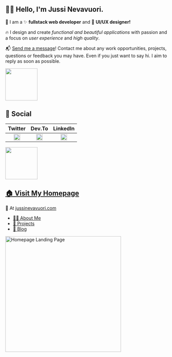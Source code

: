 ## 👋🏻 Hello, I'm Jussi Nevavuori.

💬 I am a ✨ **fullstack web developer** and 🎨 **UI/UX designer!**

🔥 I design and create _functional and beautiful applications_ with passion and a focus on _user experience_ and _high quality_.

📬 [Send me a message](https://jussinevavuori.com/contact/)! Contact me about any work opportunities, projects, questions or feedback you may have. Even if you just want to say hi. I aim to reply as soon as possible.

<img src="#" alt="" height="100">

## 📱 Social

Twitter | Dev.To | LinkedIn
:------:|:------:|:--------:
[<img alt="Twitter logo" src="https://upload.wikimedia.org/wikipedia/commons/thumb/4/4f/Twitter-logo.svg/200px-Twitter-logo.svg.png" height="20" />](https://twitter.com/jussinevavuori) | [<img alt="DevTo logo" src="https://dev-to-uploads.s3.amazonaws.com/uploads/logos/resized_logo_UQww2soKuUsjaOGNB38o.png" height="20" />](https://dev.to/jussinevavuori) | [<img alt="LinkedIn logo" src="https://content.linkedin.com/content/dam/me/business/en-us/amp/brand-site/v2/bg/LI-Bug.svg.original.svg" height="20" />](https://www.linkedin.com/in/jussinevavuori/)

<img src="#" alt="" height="100">

## [🏠 Visit My Homepage](https://jussinevavuori.com/)
🎨
At [jussinevavuori.com](https://jussinevavuori.com)
- [🤝🏻  About Me](https://jussinevavuori.com/about)
- [💼  Projects](https://jussinevavuori.com/projects)
- [📖  Blog](https://jussinevavuori.com/blogs)

[<img width="360" alt="Homepage Landing Page" src="https://jussinevavuori.com/api/ogimage?path=/">](https://jussinevavuori.com/)

<!--
**Jussinevavuori/jussinevavuori** is a ✨ _special_ ✨ repository because its `README.md` (this file) appears on your GitHub profile.

Here are some ideas to get you started:

- 🔭 I’m currently working on ...
- 🌱 I’m currently learning ..
- 👯 I’m looking to collaborate on ...
- 🤔 I’m looking for help with ...
- 💬 Ask me about ...
- 📫 How to reach me: ...
- 😄 Pronouns: ...
- ⚡ Fun fact: ...
-->
 
